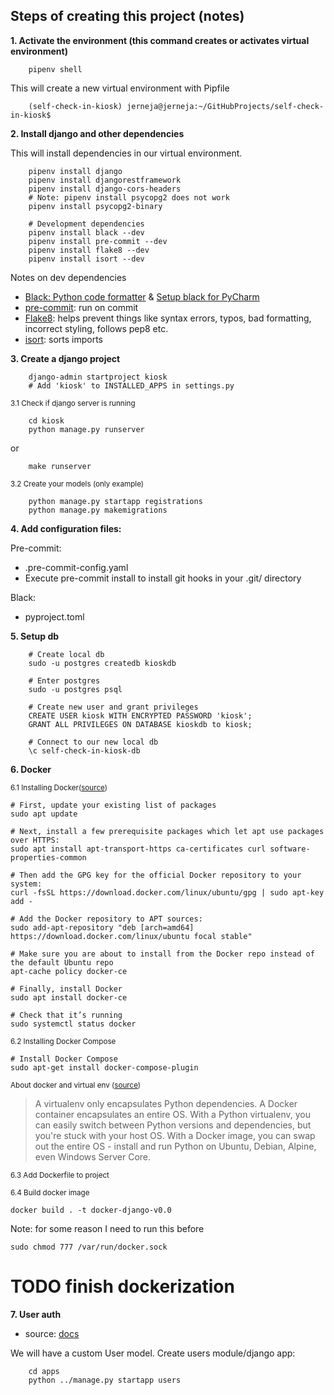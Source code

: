 ## Steps of creating this project (notes)

**1. Activate the environment (this command creates or activates virtual environment)**

        pipenv shell

   This will create a new virtual environment with Pipfile

        (self-check-in-kiosk) jerneja@jerneja:~/GitHubProjects/self-check-in-kiosk$

**2. Install django and other dependencies**

   This will install dependencies in our virtual environment.


        pipenv install django
        pipenv install djangorestframework
        pipenv install django-cors-headers
        # Note: pipenv install psycopg2 does not work
        pipenv install psycopg2-binary
        
        # Development dependencies
        pipenv install black --dev
        pipenv install pre-commit --dev
        pipenv install flake8 --dev
        pipenv install isort --dev
        

Notes on dev dependencies

* [Black: Python code formatter](https://github.com/psf/black) & [Setup black for PyCharm](https://godatadriven.com/blog/partial-python-code-formatting-with-black-pycharm/)
* [pre-commit](https://pre-commit.com/): run on commit
* [Flake8](https://flake8.pycqa.org/en/latest/): helps prevent things like syntax errors, typos, bad formatting, incorrect styling, follows pep8 etc.
* [isort](https://pypi.org/project/isort/): sorts imports


**3. Create a django project**

        django-admin startproject kiosk
        # Add 'kiosk' to INSTALLED_APPS in settings.py
        
   <sub>3.1 Check if django server is running</sub>
   
        cd kiosk
        python manage.py runserver
   or
   
        make runserver
        
   <sub>3.2 Create your models (only example)</sub>
   
        python manage.py startapp registrations
        python manage.py makemigrations
   
**4. Add configuration files:**

Pre-commit:
- .pre-commit-config.yaml
- Execute pre-commit install to install git hooks in your .git/ directory

Black:
- pyproject.toml
    
**5. Setup db**

        # Create local db
        sudo -u postgres createdb kioskdb
            
        # Enter postgres
        sudo -u postgres psql
        
        # Create new user and grant privileges
        CREATE USER kiosk WITH ENCRYPTED PASSWORD 'kiosk';
        GRANT ALL PRIVILEGES ON DATABASE kioskdb to kiosk;
        
        # Connect to our new local db
        \c self-check-in-kiosk-db

**6. Docker**
    
<sub>6.1 Installing Docker([source](https://www.digitalocean.com/community/tutorials/how-to-install-and-use-docker-on-ubuntu-20-04)) </sub>

    # First, update your existing list of packages
    sudo apt update
    
    # Next, install a few prerequisite packages which let apt use packages over HTTPS:
    sudo apt install apt-transport-https ca-certificates curl software-properties-common
    
    # Then add the GPG key for the official Docker repository to your system:
    curl -fsSL https://download.docker.com/linux/ubuntu/gpg | sudo apt-key add -
    
    # Add the Docker repository to APT sources:
    sudo add-apt-repository "deb [arch=amd64] https://download.docker.com/linux/ubuntu focal stable"

    # Make sure you are about to install from the Docker repo instead of the default Ubuntu repo
    apt-cache policy docker-ce
    
    # Finally, install Docker
    sudo apt install docker-ce
    
    # Check that it’s running
    sudo systemctl status docker
    

<sub>6.2 Installing Docker Compose</sub>
    
    # Install Docker Compose
    sudo apt-get install docker-compose-plugin

<sub>About docker and virtual env ([source](https://stackoverflow.com/questions/66407993/which-is-better-virtual-env-or-docker)) </sub>

> A virtualenv only encapsulates Python dependencies.
A Docker container encapsulates an entire OS. With a Python virtualenv,
you can easily switch between Python versions and dependencies,
but you're stuck with your host OS.
With a Docker image, you can swap out the entire OS - install and run Python
on Ubuntu, Debian, Alpine, even Windows Server Core.


<sub>6.3 Add Dockerfile to project</sub>


<sub>6.4 Build docker image </sub>

    docker build . -t docker-django-v0.0

Note: for some reason I need to run this before

    sudo chmod 777 /var/run/docker.sock
# TODO finish dockerization


**7. User auth**

- source: [docs](https://docs.djangoproject.com/en/4.1/topics/auth/customizing/)

We will have a custom User model. Create users module/django app:
        
        cd apps
        python ../manage.py startapp users
